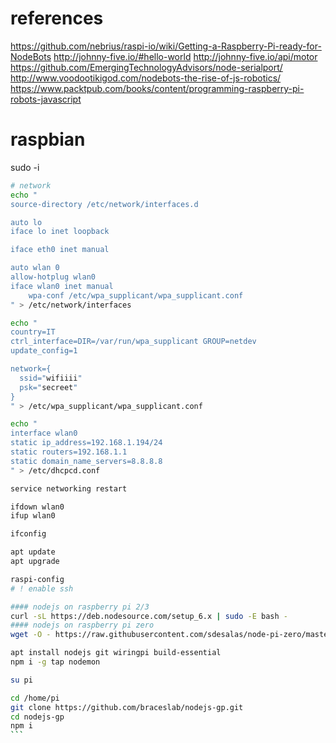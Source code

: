 # references

https://github.com/nebrius/raspi-io/wiki/Getting-a-Raspberry-Pi-ready-for-NodeBots
http://johnny-five.io/#hello-world
http://johnny-five.io/api/motor
https://github.com/EmergingTechnologyAdvisors/node-serialport/
http://www.voodootikigod.com/nodebots-the-rise-of-js-robotics/
https://www.packtpub.com/books/content/programming-raspberry-pi-robots-javascript

# raspbian

sudo -i

````bash
# network
echo "
source-directory /etc/network/interfaces.d

auto lo
iface lo inet loopback

iface eth0 inet manual

auto wlan 0
allow-hotplug wlan0
iface wlan0 inet manual
    wpa-conf /etc/wpa_supplicant/wpa_supplicant.conf
" > /etc/network/interfaces

echo "
country=IT
ctrl_interface=DIR=/var/run/wpa_supplicant GROUP=netdev
update_config=1

network={
  ssid="wifiiii"
  psk="secreet"
}
" > /etc/wpa_supplicant/wpa_supplicant.conf 

echo "
interface wlan0
static ip_address=192.168.1.194/24
static routers=192.168.1.1
static domain_name_servers=8.8.8.8
" > /etc/dhcpcd.conf

service networking restart

ifdown wlan0
ifup wlan0

ifconfig

apt update
apt upgrade

raspi-config
# ! enable ssh

#### nodejs on raspberry pi 2/3
curl -sL https://deb.nodesource.com/setup_6.x | sudo -E bash -
#### nodejs on raspberry pi zero
wget -O - https://raw.githubusercontent.com/sdesalas/node-pi-zero/master/install-node-v6.9.1.sh | bash

apt install nodejs git wiringpi build-essential
npm i -g tap nodemon

su pi

cd /home/pi
git clone https://github.com/braceslab/nodejs-gp.git
cd nodejs-gp
npm i
```

